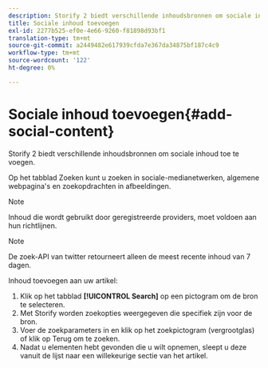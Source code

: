 ```yaml
---
description: Storify 2 biedt verschillende inhoudsbronnen om sociale inhoud toe te voegen.
title: Sociale inhoud toevoegen
exl-id: 2277b525-ef0e-4e66-9260-f81898d93bf1
translation-type: tm+mt
source-git-commit: a2449482e617939cfda7e367da34875bf187c4c9
workflow-type: tm+mt
source-wordcount: '122'
ht-degree: 0%

---
```


# Sociale inhoud toevoegen{#add-social-content}

Storify 2 biedt verschillende inhoudsbronnen om sociale inhoud toe te voegen.

Op het tabblad Zoeken kunt u zoeken in sociale-medianetwerken, algemene webpagina&#39;s en zoekopdrachten in afbeeldingen.

>[!NOTE]
>
>Inhoud die wordt gebruikt door geregistreerde providers, moet voldoen aan hun richtlijnen.

>[!NOTE]
>
>De zoek-API van twitter retourneert alleen de meest recente inhoud van 7 dagen.

Inhoud toevoegen aan uw artikel:

1. Klik op het tabblad **[!UICONTROL Search]** op een pictogram om de bron te selecteren.
1. Met Storify worden zoekopties weergegeven die specifiek zijn voor de bron.
1. Voer de zoekparameters in en klik op het zoekpictogram (vergrootglas) of klik op Terug om te zoeken.
1. Nadat u elementen hebt gevonden die u wilt opnemen, sleept u deze vanuit de lijst naar een willekeurige sectie van het artikel.
